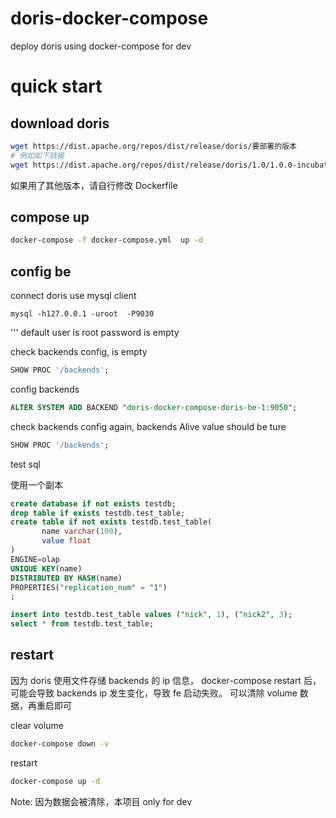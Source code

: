 # doris-docker-compose
deploy doris using docker-compose for dev


# quick start

## download doris
```bash
wget https://dist.apache.org/repos/dist/release/doris/要部署的版本
# 例如如下链接
wget https://dist.apache.org/repos/dist/release/doris/1.0/1.0.0-incubating/apache-doris-1.0.0-incubating-bin.tar.gz
```

如果用了其他版本，请自行修改 Dockerfile

## compose up
```bash
docker-compose -f docker-compose.yml  up -d
```

## config be
connect doris use mysql client
```shell
mysql -h127.0.0.1 -uroot  -P9030
```
'''
default user is  root
password is empty


check backends config, is empty 
```sql
SHOW PROC '/backends';
```


config backends
```sql
ALTER SYSTEM ADD BACKEND "doris-docker-compose-doris-be-1:9050";
```

check backends config again, backends Alive value should be ture
```sql
SHOW PROC '/backends';
```

test sql

使用一个副本

```sql
create database if not exists testdb;
drop table if exists testdb.test_table;
create table if not exists testdb.test_table(
       name varchar(100),
       value float
)
ENGINE=olap
UNIQUE KEY(name)
DISTRIBUTED BY HASH(name)
PROPERTIES("replication_num" = "1")
;

insert into testdb.test_table values ("nick", 1), ("nick2", 3);
select * from testdb.test_table;
```

## restart
因为 doris 使用文件存储 backends 的 ip 信息， docker-compose restart 后，可能会导致 backends ip 发生变化，导致 fe 启动失败。
可以清除 volume 数据，再重启即可

clear volume
```bash
docker-compose down -v
```

restart 
```bash
docker-compose up -d
```

Note: 因为数据会被清除，本项目 only for dev 
